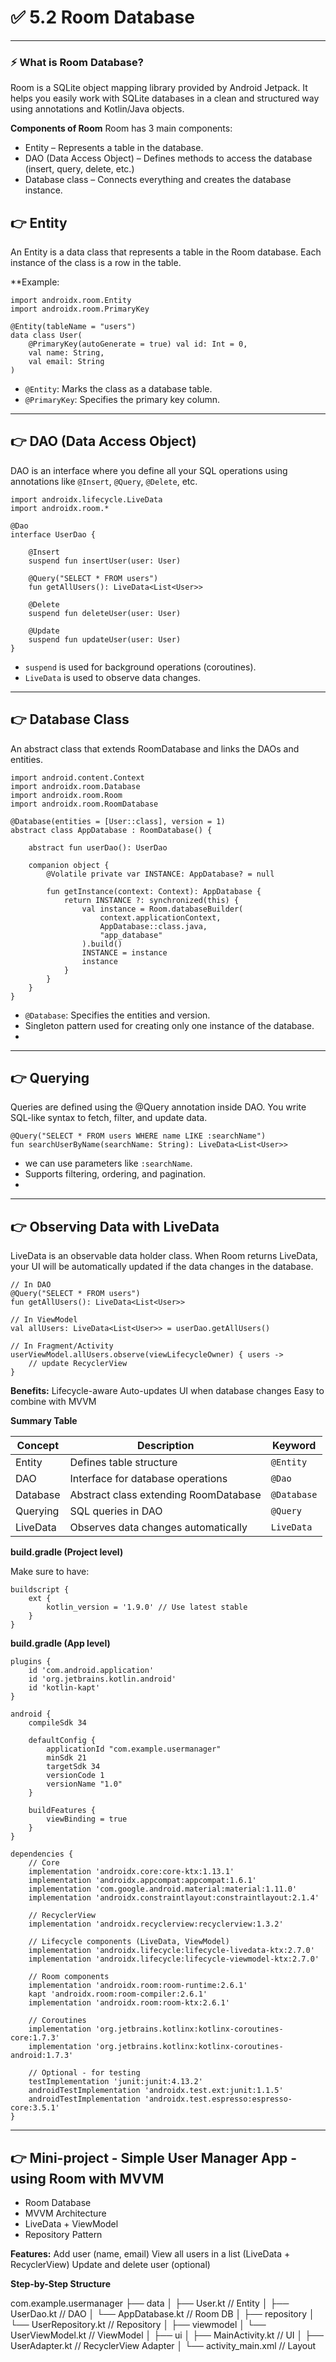 # ✅  5.2 Room Database

---

### ⚡ What is Room Database?

Room is a SQLite object mapping library provided by Android Jetpack. It helps you easily work with SQLite databases in a clean and structured way using annotations and Kotlin/Java objects.

**Components of Room**
Room has 3 main components:
- Entity – Represents a table in the database.
- DAO (Data Access Object) – Defines methods to access the database (insert, query, delete, etc.)
- Database class – Connects everything and creates the database instance.

## 👉️ Entity

An Entity is a data class that represents a table in the Room database. Each instance of the class is a row in the table.

**Example:

```
import androidx.room.Entity
import androidx.room.PrimaryKey

@Entity(tableName = "users")
data class User(
    @PrimaryKey(autoGenerate = true) val id: Int = 0,
    val name: String,
    val email: String
)
```

- `@Entity`: Marks the class as a database table.
- `@PrimaryKey`: Specifies the primary key column.

---

## 👉️ DAO (Data Access Object)

DAO is an interface where you define all your SQL operations using annotations like `@Insert`, `@Query`, `@Delete`, etc.

```
import androidx.lifecycle.LiveData
import androidx.room.*

@Dao
interface UserDao {

    @Insert
    suspend fun insertUser(user: User)

    @Query("SELECT * FROM users")
    fun getAllUsers(): LiveData<List<User>>

    @Delete
    suspend fun deleteUser(user: User)

    @Update
    suspend fun updateUser(user: User)
}
```

- `suspend` is used for background operations (coroutines).
- `LiveData` is used to observe data changes.

---

## 👉️ Database Class

An abstract class that extends RoomDatabase and links the DAOs and entities.

```
import android.content.Context
import androidx.room.Database
import androidx.room.Room
import androidx.room.RoomDatabase

@Database(entities = [User::class], version = 1)
abstract class AppDatabase : RoomDatabase() {

    abstract fun userDao(): UserDao

    companion object {
        @Volatile private var INSTANCE: AppDatabase? = null

        fun getInstance(context: Context): AppDatabase {
            return INSTANCE ?: synchronized(this) {
                val instance = Room.databaseBuilder(
                    context.applicationContext,
                    AppDatabase::class.java,
                    "app_database"
                ).build()
                INSTANCE = instance
                instance
            }
        }
    }
}
```

- `@Database`: Specifies the entities and version.
- Singleton pattern used for creating only one instance of the database.
-
---

## 👉️ Querying

Queries are defined using the @Query annotation inside DAO. You write SQL-like syntax to fetch, filter, and update data.

```
@Query("SELECT * FROM users WHERE name LIKE :searchName")
fun searchUserByName(searchName: String): LiveData<List<User>>
```
- we can use parameters like `:searchName`.
- Supports filtering, ordering, and pagination.
-

---

## 👉️  Observing Data with LiveData

LiveData is an observable data holder class. When Room returns LiveData, your UI will be automatically updated if the data changes in the database.

```
// In DAO
@Query("SELECT * FROM users")
fun getAllUsers(): LiveData<List<User>>

// In ViewModel
val allUsers: LiveData<List<User>> = userDao.getAllUsers()

// In Fragment/Activity
userViewModel.allUsers.observe(viewLifecycleOwner) { users ->
    // update RecyclerView
}
```

**Benefits:**
Lifecycle-aware
Auto-updates UI when database changes
Easy to combine with MVVM

**Summary Table**

| Concept  | Description                           | Keyword     |
| -------- | ------------------------------------- | ----------- |
| Entity   | Defines table structure               | `@Entity`   |
| DAO      | Interface for database operations     | `@Dao`      |
| Database | Abstract class extending RoomDatabase | `@Database` |
| Querying | SQL queries in DAO                    | `@Query`    |
| LiveData | Observes data changes automatically   | `LiveData`  |

**build.gradle (Project level)**

Make sure to have:
```
buildscript {
    ext {
        kotlin_version = '1.9.0' // Use latest stable
    }
}
```

**build.gradle (App level)**

```
plugins {
    id 'com.android.application'
    id 'org.jetbrains.kotlin.android'
    id 'kotlin-kapt'
}

android {
    compileSdk 34

    defaultConfig {
        applicationId "com.example.usermanager"
        minSdk 21
        targetSdk 34
        versionCode 1
        versionName "1.0"
    }

    buildFeatures {
        viewBinding = true
    }
}

dependencies {
    // Core
    implementation 'androidx.core:core-ktx:1.13.1'
    implementation 'androidx.appcompat:appcompat:1.6.1'
    implementation 'com.google.android.material:material:1.11.0'
    implementation 'androidx.constraintlayout:constraintlayout:2.1.4'

    // RecyclerView
    implementation 'androidx.recyclerview:recyclerview:1.3.2'

    // Lifecycle components (LiveData, ViewModel)
    implementation 'androidx.lifecycle:lifecycle-livedata-ktx:2.7.0'
    implementation 'androidx.lifecycle:lifecycle-viewmodel-ktx:2.7.0'

    // Room components
    implementation 'androidx.room:room-runtime:2.6.1'
    kapt 'androidx.room:room-compiler:2.6.1'
    implementation 'androidx.room:room-ktx:2.6.1'

    // Coroutines
    implementation 'org.jetbrains.kotlinx:kotlinx-coroutines-core:1.7.3'
    implementation 'org.jetbrains.kotlinx:kotlinx-coroutines-android:1.7.3'

    // Optional - for testing
    testImplementation 'junit:junit:4.13.2'
    androidTestImplementation 'androidx.test.ext:junit:1.1.5'
    androidTestImplementation 'androidx.test.espresso:espresso-core:3.5.1'
}

```

---
## 👉 Mini-project - Simple User Manager App - using Room with MVVM

- Room Database
- MVVM Architecture
- LiveData + ViewModel
- Repository Pattern

**Features:**
Add user (name, email)
View all users in a list (LiveData + RecyclerView)
Update and delete user (optional)

**Step-by-Step Structure**

com.example.usermanager
├── data
│   ├── User.kt               // Entity
│   ├── UserDao.kt            // DAO
│   └── AppDatabase.kt        // Room DB
│
├── repository
│   └── UserRepository.kt     // Repository
│
├── viewmodel
│   └── UserViewModel.kt      // ViewModel
│
├── ui
│   ├── MainActivity.kt       // UI
│   ├── UserAdapter.kt        // RecyclerView Adapter
│   └── activity_main.xml     // Layout